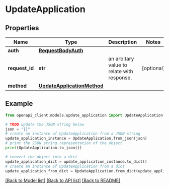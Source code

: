 # UpdateApplication


## Properties

Name | Type | Description | Notes
------------ | ------------- | ------------- | -------------
**auth** | [**RequestBodyAuth**](RequestBodyAuth.md) |  | 
**request_id** | **str** | an arbitary value to relate with response. | [optional] 
**method** | [**UpdateApplicationMethod**](UpdateApplicationMethod.md) |  | 

## Example

```python
from openapi_client.models.update_application import UpdateApplication

# TODO update the JSON string below
json = "{}"
# create an instance of UpdateApplication from a JSON string
update_application_instance = UpdateApplication.from_json(json)
# print the JSON string representation of the object
print(UpdateApplication.to_json())

# convert the object into a dict
update_application_dict = update_application_instance.to_dict()
# create an instance of UpdateApplication from a dict
update_application_from_dict = UpdateApplication.from_dict(update_application_dict)
```
[[Back to Model list]](../README.md#documentation-for-models) [[Back to API list]](../README.md#documentation-for-api-endpoints) [[Back to README]](../README.md)


